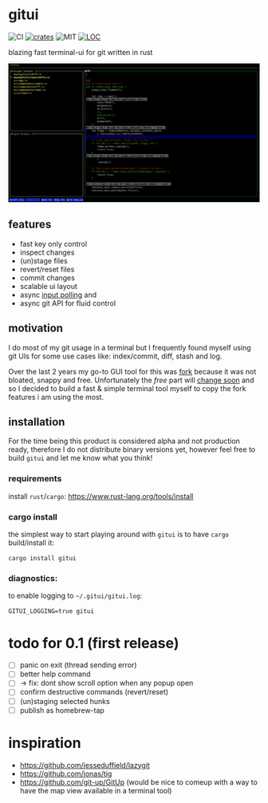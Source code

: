 # gitui

![CI][s0] [![crates][s1]][l1] ![MIT][s2] [![LOC][s3]][l3]

[s0]: https://github.com/extrawurst/gitui/workflows/CI/badge.svg
[s1]: https://img.shields.io/crates/v/gitui.svg
[l1]: https://crates.io/crates/gitui
[s2]: https://img.shields.io/badge/license-MIT-blue.svg
[s3]: https://tokei.rs/b1/github/extrawurst/gitui
[l3]: https://github.com/extrawurst/gitui

blazing fast terminal-ui for git written in rust

![img](assets/demo.gif)

## features

* fast key only control
* inspect changes
* (un)stage files
* revert/reset files
* commit changes
* scalable ui layout
* async [input polling](assets/perf_compare.jpg) and 
* async git API for fluid control

## motivation

I do most of my git usage in a terminal but I frequently found myself using git UIs for some use cases like: index/commit, diff, stash and log.

Over the last 2 years my go-to GUI tool for this was [fork](https://git-fork.com) because it was not bloated, snappy and free. Unfortunately the *free* part will [change soon](https://github.com/ForkIssues/TrackerWin/issues/571) and so I decided to build a fast & simple terminal tool myself to copy the fork features i am using the most.

## installation

For the time being this product is considered alpha and not production ready, therefore I do not distribute binary versions yet, however feel free to build `gitui` and let me know what you think!

### requirements

install `rust`/`cargo`: https://www.rust-lang.org/tools/install

### cargo install

the simplest way to start playing around with `gitui` is to have `cargo` build/install it:

```
cargo install gitui
```

### diagnostics:

to enable logging to `~/.gitui/gitui.log`:
```
GITUI_LOGGING=true gitui
```

# todo for 0.1 (first release)

* [ ] panic on exit (thread sending error)
* [ ] better help command 
* [ ] -> fix: dont show scroll option when any popup open
* [ ] confirm destructive commands (revert/reset)
* [ ] (un)staging selected hunks
* [ ] publish as homebrew-tap

# inspiration

* https://github.com/jesseduffield/lazygit
* https://github.com/jonas/tig
* https://github.com/git-up/GitUp (would be nice to comeup with a way to have the map view available in a terminal tool)
